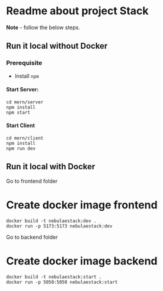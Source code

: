 # Readme about project Stack


**Note** -  follow the below steps.

## Run it local without Docker

### Prerequisite

- Install `npm`

#### Start Server:

```
cd mern/server
npm install
npm start
```

#### Start Client

```
cd mern/client
npm install
npm run dev
```

## Run it local with Docker

Go to frontend folder

# Create docker image frontend

```
docker build -t nebulaestack:dev .
docker run -p 5173:5173 nebulaestack:dev
```

Go to backend folder

# Create docker image backend

```
docker build -t nebulaestack:start .
docker run -p 5050:5050 nebulaestack:start
```
